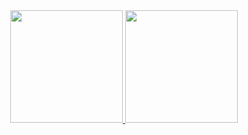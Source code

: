 <div align="center">
  <a href="https://github.com/Paloma-Regis-Ferreira">
  <img height="180em" src="https://github-readme-stats.vercel.app/api?username=Paloma-Regis-Ferreira&show_icons=true&theme=dracula&include_all_commits=true&count_private=true"/>
  <img height="180em" src="https://github-readme-stats.vercel.app/api/top-langs/?username=Paloma-Regis-Ferreira&layout=compact&langs_count=7&theme=dracula"/>
</div>
